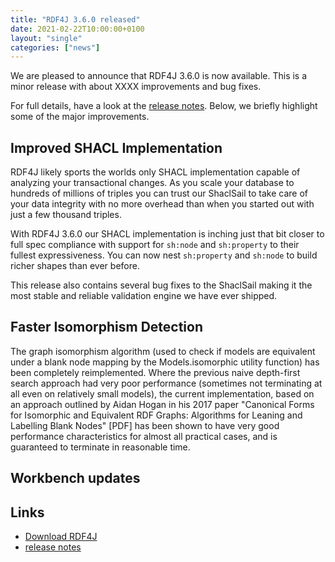 ```yaml
---
title: "RDF4J 3.6.0 released"
date: 2021-02-22T10:00:00+0100
layout: "single"
categories: ["news"]
---
```

We are pleased to announce that RDF4J 3.6.0 is now available. This is a minor release with about XXXX 
improvements and bug fixes.

For full details, have a look at the [release notes](/release-notes/3.6.0). Below, we briefly highlight some
of the major improvements.

<!--more-->

## Improved SHACL Implementation
RDF4J likely sports the worlds only SHACL implementation capable of analyzing your transactional changes.
As you scale your database to hundreds of millions of triples you can trust our ShaclSail to take care of 
your data integrity with no more overhead than when you started out with just a few thousand triples. 

With RDF4J 3.6.0 our SHACL implementation is inching just that bit closer to full spec compliance with 
support for `sh:node` and `sh:property` to their fullest expressiveness. You can now nest `sh:property`
and `sh:node` to build richer shapes than ever before. 

This release also contains several bug fixes to the ShaclSail making it the most stable and reliable validation
engine we have ever shipped.


## Faster Isomorphism Detection
The graph isomorphism algorithm (used to check if models are equivalent under a blank node mapping by 
the Models.isomorphic utility function) has been completely reimplemented. Where the previous naive 
depth-first search approach had very poor performance (sometimes not terminating at all even on 
relatively small models), the current implementation, based on an approach outlined by Aidan Hogan in 
his 2017 paper "Canonical Forms for Isomorphic and Equivalent RDF Graphs: Algorithms for Leaning and 
Labelling Blank Nodes" [PDF] has been shown to have very good performance characteristics for almost 
all practical cases, and is guaranteed to terminate in reasonable time.

## Workbench updates


## Links

- [Download RDF4J](/download/)
- [release notes](/release-notes/3.6.0)

